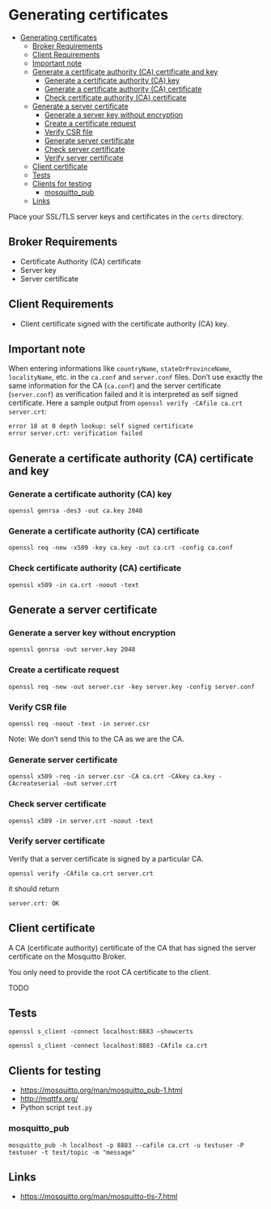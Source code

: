 # Generating certificates

- [Generating certificates](#generating-certificates)
  - [Broker Requirements](#broker-requirements)
  - [Client Requirements](#client-requirements)
  - [Important note](#important-note)
  - [Generate a certificate authority (CA) certificate and key](#generate-a-certificate-authority-ca-certificate-and-key)
    - [Generate a certificate authority (CA) key](#generate-a-certificate-authority-ca-key)
    - [Generate a certificate authority (CA) certificate](#generate-a-certificate-authority-ca-certificate)
    - [Check certificate authority (CA) certificate](#check-certificate-authority-ca-certificate)
  - [Generate a server certificate](#generate-a-server-certificate)
    - [Generate a server key without encryption](#generate-a-server-key-without-encryption)
    - [Create a certificate request](#create-a-certificate-request)
    - [Verify CSR file](#verify-csr-file)
    - [Generate server certificate](#generate-server-certificate)
    - [Check server certificate](#check-server-certificate)
    - [Verify server certificate](#verify-server-certificate)
  - [Client certificate](#client-certificate)
  - [Tests](#tests)
  - [Clients for testing](#clients-for-testing)
    - [mosquitto_pub](#mosquittopub)
  - [Links](#links)

Place your SSL/TLS server keys and certificates in the `certs` directory.

## Broker Requirements

- Certificate Authority (CA) certificate
- Server key
- Server certificate

## Client Requirements

- Client certificate signed with the certificate authority (CA) key.

## Important note

When entering informations like `countryName`, `stateOrProvinceName`,
`localityName`, etc. in the `ca.conf` and `server.conf` files. Don’t use
exactly the same information for the CA (`ca.conf`) and the server certificate
(`server.conf`) as verification failed and it is interpreted as self signed
certificate. Here a sample output from `openssl verify -CAfile ca.crt
server.crt`:

```shell
error 18 at 0 depth lookup: self signed certificate
error server.crt: verification failed
```

## Generate a certificate authority (CA) certificate and key

### Generate a certificate authority (CA) key

```shell
openssl genrsa -des3 -out ca.key 2048
```

### Generate a certificate authority (CA) certificate

```shell
openssl req -new -x509 -key ca.key -out ca.crt -config ca.conf
```

### Check certificate authority (CA) certificate

```shell
openssl x509 -in ca.crt -noout -text
```

## Generate a server certificate

### Generate a server key without encryption

```shell
openssl genrsa -out server.key 2048
```

### Create a certificate request

```shell
openssl req -new -out server.csr -key server.key -config server.conf
```

### Verify CSR file

```shell
openssl req -noout -text -in server.csr
```

Note: We don’t send this to the CA as we are the CA.

### Generate server certificate

```shell
openssl x509 -req -in server.csr -CA ca.crt -CAkey ca.key -CAcreateserial -out server.crt
```

### Check server certificate

```shell
openssl x509 -in server.crt -noout -text
```

### Verify server certificate

Verify that a server certificate is signed by a particular CA.

```shell
openssl verify -CAfile ca.crt server.crt
```

it should return

```shell
server.crt: OK
```

## Client certificate

A CA (certificate authority) certificate of the CA that has signed the server
certificate on the Mosquitto Broker.

You only need to provide the root CA certificate to the client.

TODO

## Tests

```shell
openssl s_client -connect localhost:8883 –showcerts
```

```shell
openssl s_client -connect localhost:8883 -CAfile ca.crt
```

## Clients for testing

- https://mosquitto.org/man/mosquitto_pub-1.html
- http://mqttfx.org/
- Python script `test.py`

### mosquitto_pub

```shell
mosquitto_pub -h localhost -p 8883 --cafile ca.crt -u testuser -P testuser -t test/topic -m "message"
```

## Links

- https://mosquitto.org/man/mosquitto-tls-7.html